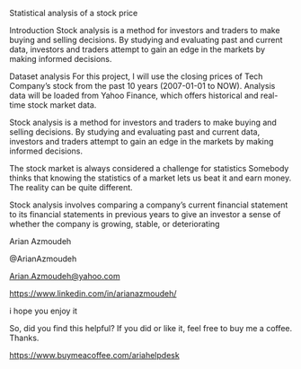 Statistical analysis of a stock price


Introduction
Stock analysis is a method for investors and traders to make buying and selling decisions. By studying and evaluating past and current data, investors and traders attempt to gain an edge in the markets by making informed decisions.


Dataset analysis
For this project, I will use the closing prices of Tech Company’s stock from the past 10 years (2007-01-01 to NOW). Analysis data will be loaded from Yahoo Finance, which offers historical and real-time stock market data.


Stock analysis is a method for investors and traders to make buying and selling decisions.
By studying and evaluating past and current data, investors and traders attempt to gain an edge in the markets by making informed decisions.


The stock market is always considered a challenge for statistics
Somebody thinks that knowing the statistics of a market lets us beat it and earn money. The reality can be quite different.


Stock analysis involves comparing a company’s current financial statement to its financial statements in previous years to give an investor a sense of whether the company is growing, stable, or deteriorating


Arian Azmoudeh


@ArianAzmoudeh


Arian.Azmoudeh@yahoo.com


https://www.linkedin.com/in/arianazmoudeh/


i hope you enjoy it

So, did you find this helpful? If you did or like it, feel free to buy me a coffee. Thanks.

https://www.buymeacoffee.com/ariahelpdesk
